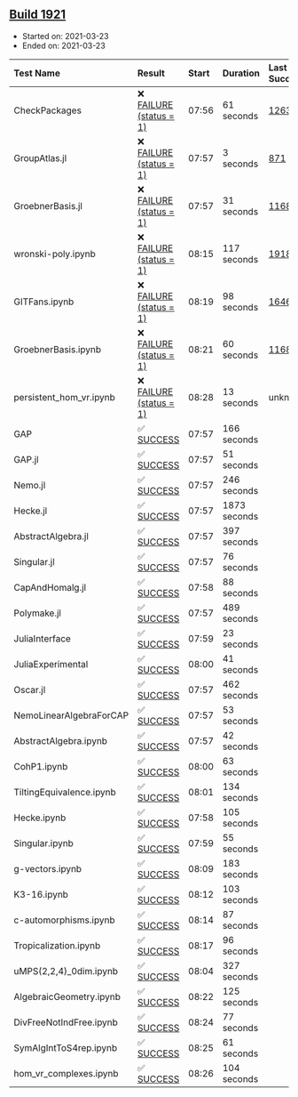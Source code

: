 ## [Build 1921](https://oscarci.mathematik.uni-kl.de/job/oscar-stable/1921/)

* Started on: 2021-03-23
* Ended on: 2021-03-23

| Test Name    | Result | Start | Duration | Last Success | First Failure |
|:-------------|:-------|:------|:---------|:-------------|:--------------|
| CheckPackages | ❌ [FAILURE (status = 1)](https://oscarci.mathematik.uni-kl.de/job/oscar-stable/1921/artifact/logs/build-1921/CheckPackages.log) | 07:56 | 61 seconds | [1263](https://oscarci.mathematik.uni-kl.de/job/oscar-stable/1263/) | [1264](https://oscarci.mathematik.uni-kl.de/job/oscar-stable/1264/) |
| GroupAtlas.jl | ❌ [FAILURE (status = 1)](https://oscarci.mathematik.uni-kl.de/job/oscar-stable/1921/artifact/logs/build-1921/GroupAtlas.jl.log) | 07:57 | 3 seconds | [871](https://oscarci.mathematik.uni-kl.de/job/oscar-stable/871/) | [872](https://oscarci.mathematik.uni-kl.de/job/oscar-stable/872/) |
| GroebnerBasis.jl | ❌ [FAILURE (status = 1)](https://oscarci.mathematik.uni-kl.de/job/oscar-stable/1921/artifact/logs/build-1921/GroebnerBasis.jl.log) | 07:57 | 31 seconds | [1168](https://oscarci.mathematik.uni-kl.de/job/oscar-stable/1168/) | [1169](https://oscarci.mathematik.uni-kl.de/job/oscar-stable/1169/) |
| wronski-poly.ipynb | ❌ [FAILURE (status = 1)](https://oscarci.mathematik.uni-kl.de/job/oscar-stable/1921/artifact/logs/build-1921/wronski-poly.ipynb.log) | 08:15 | 117 seconds | [1918](https://oscarci.mathematik.uni-kl.de/job/oscar-stable/1918/) | [1919](https://oscarci.mathematik.uni-kl.de/job/oscar-stable/1919/) |
| GITFans.ipynb | ❌ [FAILURE (status = 1)](https://oscarci.mathematik.uni-kl.de/job/oscar-stable/1921/artifact/logs/build-1921/GITFans.ipynb.log) | 08:19 | 98 seconds | [1646](https://oscarci.mathematik.uni-kl.de/job/oscar-stable/1646/) | [1647](https://oscarci.mathematik.uni-kl.de/job/oscar-stable/1647/) |
| GroebnerBasis.ipynb | ❌ [FAILURE (status = 1)](https://oscarci.mathematik.uni-kl.de/job/oscar-stable/1921/artifact/logs/build-1921/GroebnerBasis.ipynb.log) | 08:21 | 60 seconds | [1168](https://oscarci.mathematik.uni-kl.de/job/oscar-stable/1168/) | [1169](https://oscarci.mathematik.uni-kl.de/job/oscar-stable/1169/) |
| persistent_hom_vr.ipynb | ❌ [FAILURE (status = 1)](https://oscarci.mathematik.uni-kl.de/job/oscar-stable/1921/artifact/logs/build-1921/persistent_hom_vr.ipynb.log) | 08:28 | 13 seconds | unknown | unknown |
| GAP | ✅ [SUCCESS](https://oscarci.mathematik.uni-kl.de/job/oscar-stable/1921/artifact/logs/build-1921/GAP.log) | 07:57 | 166 seconds |  |  |
| GAP.jl | ✅ [SUCCESS](https://oscarci.mathematik.uni-kl.de/job/oscar-stable/1921/artifact/logs/build-1921/GAP.jl.log) | 07:57 | 51 seconds |  |  |
| Nemo.jl | ✅ [SUCCESS](https://oscarci.mathematik.uni-kl.de/job/oscar-stable/1921/artifact/logs/build-1921/Nemo.jl.log) | 07:57 | 246 seconds |  |  |
| Hecke.jl | ✅ [SUCCESS](https://oscarci.mathematik.uni-kl.de/job/oscar-stable/1921/artifact/logs/build-1921/Hecke.jl.log) | 07:57 | 1873 seconds |  |  |
| AbstractAlgebra.jl | ✅ [SUCCESS](https://oscarci.mathematik.uni-kl.de/job/oscar-stable/1921/artifact/logs/build-1921/AbstractAlgebra.jl.log) | 07:57 | 397 seconds |  |  |
| Singular.jl | ✅ [SUCCESS](https://oscarci.mathematik.uni-kl.de/job/oscar-stable/1921/artifact/logs/build-1921/Singular.jl.log) | 07:57 | 76 seconds |  |  |
| CapAndHomalg.jl | ✅ [SUCCESS](https://oscarci.mathematik.uni-kl.de/job/oscar-stable/1921/artifact/logs/build-1921/CapAndHomalg.jl.log) | 07:58 | 88 seconds |  |  |
| Polymake.jl | ✅ [SUCCESS](https://oscarci.mathematik.uni-kl.de/job/oscar-stable/1921/artifact/logs/build-1921/Polymake.jl.log) | 07:57 | 489 seconds |  |  |
| JuliaInterface | ✅ [SUCCESS](https://oscarci.mathematik.uni-kl.de/job/oscar-stable/1921/artifact/logs/build-1921/JuliaInterface.log) | 07:59 | 23 seconds |  |  |
| JuliaExperimental | ✅ [SUCCESS](https://oscarci.mathematik.uni-kl.de/job/oscar-stable/1921/artifact/logs/build-1921/JuliaExperimental.log) | 08:00 | 41 seconds |  |  |
| Oscar.jl | ✅ [SUCCESS](https://oscarci.mathematik.uni-kl.de/job/oscar-stable/1921/artifact/logs/build-1921/Oscar.jl.log) | 07:57 | 462 seconds |  |  |
| NemoLinearAlgebraForCAP | ✅ [SUCCESS](https://oscarci.mathematik.uni-kl.de/job/oscar-stable/1921/artifact/logs/build-1921/NemoLinearAlgebraForCAP.log) | 07:57 | 53 seconds |  |  |
| AbstractAlgebra.ipynb | ✅ [SUCCESS](https://oscarci.mathematik.uni-kl.de/job/oscar-stable/1921/artifact/logs/build-1921/AbstractAlgebra.ipynb.log) | 07:57 | 42 seconds |  |  |
| CohP1.ipynb | ✅ [SUCCESS](https://oscarci.mathematik.uni-kl.de/job/oscar-stable/1921/artifact/logs/build-1921/CohP1.ipynb.log) | 08:00 | 63 seconds |  |  |
| TiltingEquivalence.ipynb | ✅ [SUCCESS](https://oscarci.mathematik.uni-kl.de/job/oscar-stable/1921/artifact/logs/build-1921/TiltingEquivalence.ipynb.log) | 08:01 | 134 seconds |  |  |
| Hecke.ipynb | ✅ [SUCCESS](https://oscarci.mathematik.uni-kl.de/job/oscar-stable/1921/artifact/logs/build-1921/Hecke.ipynb.log) | 07:58 | 105 seconds |  |  |
| Singular.ipynb | ✅ [SUCCESS](https://oscarci.mathematik.uni-kl.de/job/oscar-stable/1921/artifact/logs/build-1921/Singular.ipynb.log) | 07:59 | 55 seconds |  |  |
| g-vectors.ipynb | ✅ [SUCCESS](https://oscarci.mathematik.uni-kl.de/job/oscar-stable/1921/artifact/logs/build-1921/g-vectors.ipynb.log) | 08:09 | 183 seconds |  |  |
| K3-16.ipynb | ✅ [SUCCESS](https://oscarci.mathematik.uni-kl.de/job/oscar-stable/1921/artifact/logs/build-1921/K3-16.ipynb.log) | 08:12 | 103 seconds |  |  |
| c-automorphisms.ipynb | ✅ [SUCCESS](https://oscarci.mathematik.uni-kl.de/job/oscar-stable/1921/artifact/logs/build-1921/c-automorphisms.ipynb.log) | 08:14 | 87 seconds |  |  |
| Tropicalization.ipynb | ✅ [SUCCESS](https://oscarci.mathematik.uni-kl.de/job/oscar-stable/1921/artifact/logs/build-1921/Tropicalization.ipynb.log) | 08:17 | 96 seconds |  |  |
| uMPS(2,2,4)_0dim.ipynb | ✅ [SUCCESS](https://oscarci.mathematik.uni-kl.de/job/oscar-stable/1921/artifact/logs/build-1921/uMPS-2-2-4-_0dim.ipynb.log) | 08:04 | 327 seconds |  |  |
| AlgebraicGeometry.ipynb | ✅ [SUCCESS](https://oscarci.mathematik.uni-kl.de/job/oscar-stable/1921/artifact/logs/build-1921/AlgebraicGeometry.ipynb.log) | 08:22 | 125 seconds |  |  |
| DivFreeNotIndFree.ipynb | ✅ [SUCCESS](https://oscarci.mathematik.uni-kl.de/job/oscar-stable/1921/artifact/logs/build-1921/DivFreeNotIndFree.ipynb.log) | 08:24 | 77 seconds |  |  |
| SymAlgIntToS4rep.ipynb | ✅ [SUCCESS](https://oscarci.mathematik.uni-kl.de/job/oscar-stable/1921/artifact/logs/build-1921/SymAlgIntToS4rep.ipynb.log) | 08:25 | 61 seconds |  |  |
| hom_vr_complexes.ipynb | ✅ [SUCCESS](https://oscarci.mathematik.uni-kl.de/job/oscar-stable/1921/artifact/logs/build-1921/hom_vr_complexes.ipynb.log) | 08:26 | 104 seconds |  |  |
